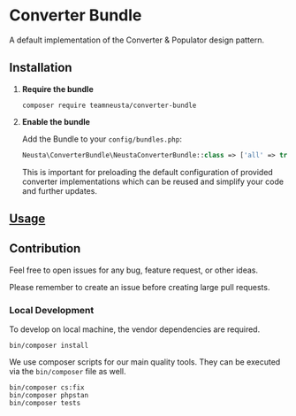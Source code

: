# Converter Bundle

A default implementation of the Converter & Populator design pattern.

## Installation

1. **Require the bundle**

   ```shell
   composer require teamneusta/converter-bundle

2. **Enable the bundle**

   Add the Bundle to your `config/bundles.php`:

   ```php
   Neusta\ConverterBundle\NeustaConverterBundle::class => ['all' => true],
   ```

   This is important for preloading the default configuration of provided converter implementations which can be reused
   and simplify your code and further updates.

## [Usage](docs/usage.md)

## Contribution

Feel free to open issues for any bug, feature request, or other ideas.

Please remember to create an issue before creating large pull requests.

### Local Development

To develop on local machine, the vendor dependencies are required.

```shell
bin/composer install
```

We use composer scripts for our main quality tools. They can be executed via the `bin/composer` file as well.

```shell
bin/composer cs:fix
bin/composer phpstan
bin/composer tests
```
